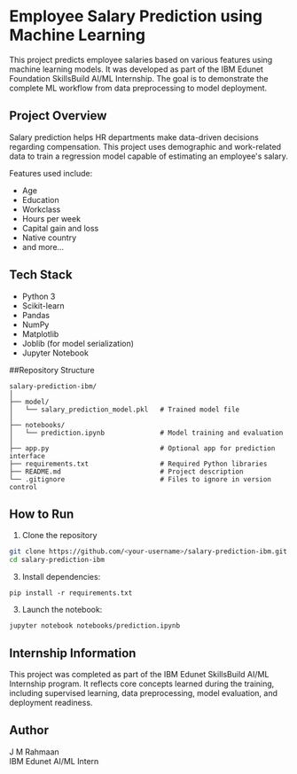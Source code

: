 # Employee Salary Prediction using Machine Learning

This project predicts employee salaries based on various features using machine learning models. It was developed as part of the IBM Edunet Foundation SkillsBuild AI/ML Internship. The goal is to demonstrate the complete ML workflow from data preprocessing to model deployment.

## Project Overview

Salary prediction helps HR departments make data-driven decisions regarding compensation. This project uses demographic and work-related data to train a regression model capable of estimating an employee's salary.

Features used include:
- Age
- Education
- Workclass
- Hours per week
- Capital gain and loss
- Native country
- and more...

## Tech Stack

- Python 3
- Scikit-learn
- Pandas
- NumPy
- Matplotlib
- Joblib (for model serialization)
- Jupyter Notebook

##Repository Structure

```
salary-prediction-ibm/
│
├── model/
│   └── salary_prediction_model.pkl   # Trained model file
│
├── notebooks/
│   └── prediction.ipynb              # Model training and evaluation
│
├── app.py                            # Optional app for prediction interface
├── requirements.txt                  # Required Python libraries
├── README.md                         # Project description
└── .gitignore                        # Files to ignore in version control
```


## How to Run

1. Clone the repository
```bash
git clone https://github.com/<your-username>/salary-prediction-ibm.git
cd salary-prediction-ibm
```

3. Install dependencies:
```
pip install -r requirements.txt
```

3. Launch the notebook:
```
jupyter notebook notebooks/prediction.ipynb
```

## Internship Information

This project was completed as part of the IBM Edunet SkillsBuild AI/ML Internship program. It reflects core concepts learned during the training, including supervised learning, data preprocessing, model evaluation, and deployment readiness.

## Author

J M Rahmaan  
IBM Edunet AI/ML Intern

